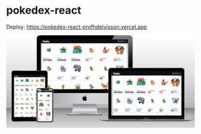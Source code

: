 # pokedex-react
Deploy: https://pokedex-react-profhdeivisson.vercel.app
<br><img src="mockup.png" />
